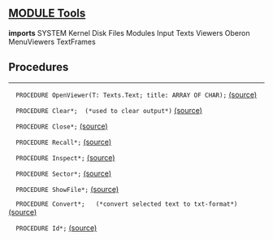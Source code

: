 
## [MODULE Tools](https://github.com/io-core/System/blob/main/Tools.Mod)

  **imports** SYSTEM Kernel Disk Files Modules Input Texts Viewers Oberon MenuViewers TextFrames
## Procedures
---

`  PROCEDURE OpenViewer(T: Texts.Text; title: ARRAY OF CHAR);` [(source)](https://github.com/io-core/System/blob/main/Tools.Mod#L13)


`  PROCEDURE Clear*;  (*used to clear output*)` [(source)](https://github.com/io-core/System/blob/main/Tools.Mod#L24)


`  PROCEDURE Close*;` [(source)](https://github.com/io-core/System/blob/main/Tools.Mod#L29)


`  PROCEDURE Recall*;` [(source)](https://github.com/io-core/System/blob/main/Tools.Mod#L36)


`  PROCEDURE Inspect*;` [(source)](https://github.com/io-core/System/blob/main/Tools.Mod#L40)


`  PROCEDURE Sector*;` [(source)](https://github.com/io-core/System/blob/main/Tools.Mod#L55)


`  PROCEDURE ShowFile*;` [(source)](https://github.com/io-core/System/blob/main/Tools.Mod#L72)


`  PROCEDURE Convert*;   (*convert selected text to txt-format*)` [(source)](https://github.com/io-core/System/blob/main/Tools.Mod#L92)


`  PROCEDURE Id*;` [(source)](https://github.com/io-core/System/blob/main/Tools.Mod#L116)

